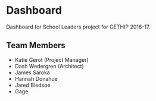 # Dashboard
Dashboard for School Leaders project for GETHIP 2016-17.

## Team Members
- Katie Gerot (Project Manager)
- Dash Wedergren (Architect)
- James Saroka
- Hannah Donahue
- Jared Bledsoe
- Gage

